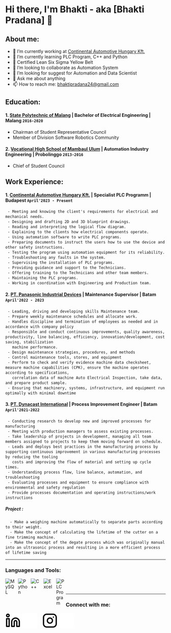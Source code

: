 # Hi there, I'm Bhakti - aka [Bhakti Pradana] 👋
## About me:
- 🔭 I’m currently working at [Continental Automotive Hungary Kft.](https://www.continental.com/hu-hu/)
- 🌱 I’m currently learning PLC Program, C++ and Python
- 📑 Certified Lean Six Sigma Yellow Belt
- 👯 I’m looking to collaborate as Automation System
- 🤔 I’m looking for suggest for Automation and Data Scientist
- 💬 Ask me about anything
- 📫 How to reach me: bhaktipradana24@gmail.com

## Education:
#### 1. [State Polytechnic of Malang](https://polinema.ac.id) | Bachelor of Electrical Engineering | Malang `2016-2020`
   - Chairman of Student Representative Council 
   - Member of Division Software Robotics Community 
  
 #### 2. [Vocational High School of Mambaul Ulum](https://dapo.kemdikbud.go.id/sekolah/B92CD0E0153EBFFB359A) | Automation Industry Engineering | Probolinggo `2013-2016`
   - Chief of Student Council

## Work Experience:
#### 1. [Continental Automotive Hungary Kft.](https://www.continental.com/hu-hu/) | Specialist PLC Programm | Budapest `April'2023 - Present`
     - Meeting and knowing the client's requirements for electrical and mechanical needs.  
     - Designing and drafting 2D and 3D blueprint drawings.  
     - Reading and interpreting the logical flow diagram.  
     - Explaining to the clients how electrical components operate.  
     - Using automation software to write PLC programs.  
     - Preparing documents to instruct the users how to use the device and other safety instructions.  
     - Testing the program using automation equipment for its reliability.  
     - Troubleshooting any faults in the system.  
     - Supervising the installation of PLC programs.  
     - Providing guidance and support to the Technicians.  
     - Offering training to the Technicians and other team members.  
     - Maintaining the PLC programs.  
     - Working in coordination with Engineering and Production team.
#### 2. [PT. Panasonic Industrial Devices](https://panasonic.jp/) | Maintenance Supervisor | Batam `April'2022 - 2023`
     - Leading, driving and developing skills Maintenance team. 
     - Prepare weekly maintenance schedules and allocate work. 
     - Handles discipline and termination of employees as needed and in accordance with company policy 
     - Responsible and conduct continuous improvements, quality awareness, productivity, line balancing, efficiency, innovation/development, cost saving, stabilization
       machine performance.
     - Design maintenance strategies, procedures, and methods
     - Control maintenance tools, stores, and equipment
     - Perform to check and verify evidence machine data checksheet, measure machine capabilities (CPK), ensure the machine operates according to specifications,
       correlation data of machine Auto Electrical Inspection, take data, and prepare product sample.
     - Ensuring that machinery, systems, infrastructure, and equipment run optimally with minimal downtime
#### 3. [PT. Dynacast International](https://www.dynacast.com/en) | Process Improvement Engineer | Batam `April'2021-2022`
     - Conducting research to develop new and improved processes for manufacturing
     - Meeting with production managers to assess existing processes.
     - Take leadership of projects in development, managing all team members assigned to projects to keep them moving forward on schedule.
     - Leads and deploys best practices in the manufacturing process by supporting continuous improvement in various manufacturing processes by reducing the tooling
       costs and improving the flow of material and setting up cycle times.
     - Understanding process flow, line balance, automation, and troubleshooting
     - Evaluating processes and equipment to ensure compliance with environmental and safety regulation
     - Provide processes documentation and operating instructions/work instructions
   
##### Project :
      - Make a weighing machine automatically to separate parts according to their weight.
      - Make the concept of calculating the lifetime of the cutter on a fine trimming machine.
      - Make the concept of the degate process which was originally manual into an ultrasonic process and resulting in a more efficient process of lifetime saving

---

### Languages and Tools:

<img align="left" alt="MySQL" width="30px" src="https://cdn.jsdelivr.net/gh/devicons/devicon/icons/mysql/mysql-original.svg" style="padding-right:10px;" />
<img align="left" alt="Python" width="30px" src="https://upload.wikimedia.org/wikipedia/commons/thumb/c/c3/Python-logo-notext.svg/110px-Python-logo-notext.svg.png?20100317150552" style="padding-right:10px;" />
<img align="left" alt="C++" width="30px" src="https://upload.wikimedia.org/wikipedia/commons/thumb/1/18/ISO_C%2B%2B_Logo.svg/120px-ISO_C%2B%2B_Logo.svg.png" style="padding-right:10px;" />
<img align="left" alt="Excel" width="30px" src="https://is2-ssl.mzstatic.com/image/thumb/Purple126/v4/a8/fd/5a/a8fd5a84-c6f1-355f-3b9f-6e86598efaa3/XCEL.png/1200x630bb.png" style="padding-right:10px;" />
<img align="left" alt="PLC Program" width="30px" src="https://thumbs.dreamstime.com/b/plc-icon-plc-controller-258675542.jpg" style="padding-right:0px;" />

<br />
<br />

---
### Connect with me:

[![website](./img/linkedin-light.svg)](https://www.linkedin.com/in/bhaktipradana/#gh-light-mode-only)
[![website](./img/linkedin-dark.svg)](https://www.linkedin.com/in/bhaktipradana/#gh-dark-mode-only)
&nbsp;&nbsp;
[![website](./img/instagram-light.svg)](https://www.instagram.com/bhakti_pradana/#gh-light-mode-only)
[![website](./img/instagram-dark.svg)](https://www.instagram.com/bhakti_pradana/#gh-dark-mode-only)
